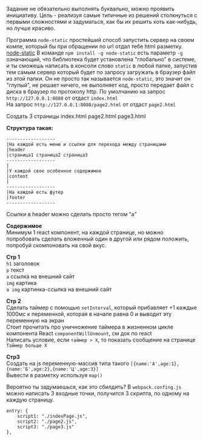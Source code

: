Задание не обязательно выполнять буквально, можно проявить инициативу. Цель - реализуя самые типичные из решений столкнуться с первыми сложностями и задуматься, как бы их решить хоть как-нибудь, но лучше красиво.

Программа `node-static` простейший способ запустить сервер на своем компе, который бы при обращении по url отдал тебе html разметку.
[node-static](https://www.npmjs.com/package/node-static#command-line-interface)
В команде `npm install -g node-static` есть параметр `-g` означающий, что библиотека будет установлена "глобально" в системе, и ты сможешь написать в консоли слово `static` в любой папке, запустив тем самым сервер который будет по запросу загружать в браузер файл из этой папки. Он не просто так называется `node-static`, это значит он "глупый", не решает ничего, не выполняет код, просто передает файл с диска в браузер по протоколу http. 
По умолчанию на запрос `http://127.0.0.1:8080` от отдаст `index.html`  
На запрос `http://127.0.0.1:8080/page2.html` от отдаст `page2.html`  

Создать 3 страницы
index.html
page2.html
page3.html

**Структура такая:**  
```
------------------
|На каждой есть меню и ссылки для перехода между страницами
|header
|страница1 страница2 страница3
------------------
|
|У каждой свое особенное содержимое
|content
|
------------------
|На каждой есть футер
|footer
------------------
```

Ссылки в header можно сделать просто тегом "а"

**Содержимое**  
Минимум 1 react компонент, на каждой странице, но можно попробовать сделать вложенный один в другой или рядом положить, попробуй скомпоновать на свой вкус.

**Стр 1**  
`h1` заголовок  
`p` текст  
`a` ccылка на внешний сайт  
`img` картика  
`a img` картинка-ссылка на внешний сайт  

**Стр 2**  
Сделать таймер с помощью `setInterval`, который прибавляет +1 каждые 1000мс к переменной, которая в начале равна 0 и выводит эту переменную на экран  
Стоит прочитать про уничножение таймера в жизненном цикле компонента React `componentWillUnmount`, см док по react  
Написать условие, если `таймер > X`, то показать сообщение на странице `Таймер больше Х`  

**Стр3**  
Создать на js переменную-массив типа такого `[{name:'А',age:1},{name:'Б',age:2},{name:'Ц',age:3}]`  
Вывести в разметку используя `map()`  


Вероятно ты задумаешься, как это сбилдить? В `webpack.confing.js` можно написать 3 входные точки, получится 3 скрипта, по одному на каждую страницу.  
```
entry: {
    script1: "./indexPage.js",
    script2: "./page2.js",
    script3: "./page3.js"
},
```
